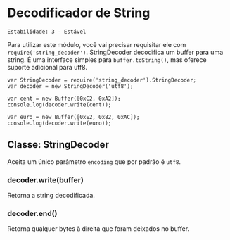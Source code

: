 # Decodificador de String

    Estabilidade: 3 - Estável

Para utilizar este módulo, você vai precisar requisitar ele com `require('string_decoder')`. StringDecoder decodifica um buffer para uma string. É uma interface simples para `buffer.toString()`, mas oferece
suporte adicional para utf8.

    var StringDecoder = require('string_decoder').StringDecoder;
    var decoder = new StringDecoder('utf8');

    var cent = new Buffer([0xC2, 0xA2]);
    console.log(decoder.write(cent));

    var euro = new Buffer([0xE2, 0x82, 0xAC]);
    console.log(decoder.write(euro));

## Classe: StringDecoder

Aceita um único parâmetro `encoding` que por padrão é `utf8`.

### decoder.write(buffer)

Retorna a string decodificada.

### decoder.end()

Retorna qualquer bytes à direita que foram deixados no buffer.
